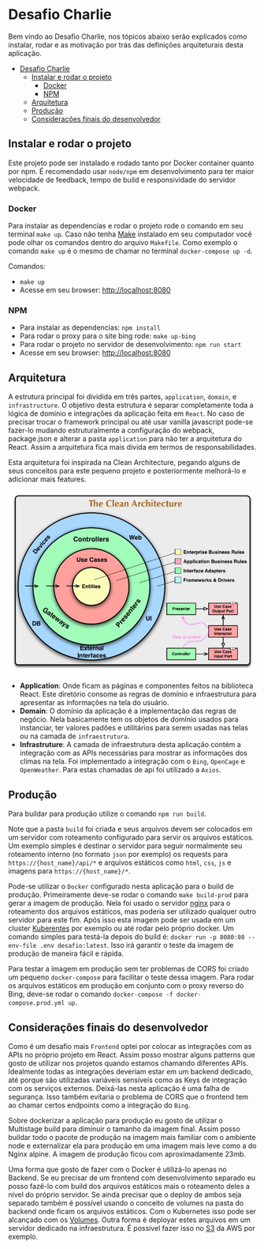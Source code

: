 # Desafio Charlie

Bem vindo ao Desafio Charlie, nos tópicos abaixo serão explicados como instalar, rodar e as motivação por trás das definições arquiteturais desta aplicação.

- [Desafio Charlie](#desafio-charlie)
  - [Instalar e rodar o projeto](#instalar-e-rodar-o-projeto)
    - [Docker](#docker)
    - [NPM](#npm)
  - [Arquitetura](#arquitetura)
  - [Produção](#produção)
  - [Considerações finais do desenvolvedor](#considerações-finais-do-desenvolvedor)

## Instalar e rodar o projeto

Este projeto pode ser instalado e rodado tanto por Docker container quanto por npm.
É recomendado usar `node/npm` em desenvolvimento para ter maior velocidade de feedback, tempo de build e responsividade do servidor webpack.

### Docker

Para instalar as dependencias e rodar o projeto rode o comando em seu terminal `make up`.
Caso não tenha [Make](https://pt.wikipedia.org/wiki/Make) instalado em seu computador você pode olhar os comandos dentro do arquivo `Makefile`. Como exemplo o comando `make up` é o mesmo de chamar no terminal `docker-compose up -d`.

Comandos:
- `make up`
- Acesse em seu browser: [http://localhost:8080](http://localhost:8080/)


### NPM

- Para instalar as dependencias: `npm install`
- Para rodar o proxy para o site bing rode: `make up-bing`
- Para rodar o projeto no servidor de desenvolvimento: `npm run start`
- Acesse em seu browser: [http://localhost:8080](http://localhost:8080/)


## Arquitetura

A estrutura principal foi dividida em três partes, `application`, `domain`,  e `infrastructure`. O objetivo desta estrutura é separar completamente toda a lógica de domínio e integrações da aplicação feita em `React`. No caso de precisar trocar o framework principal ou até usar vanilla javascript pode-se fazer-lo mudando estruturalmente a configuração do webpack, package.json e alterar a pasta `application` para não ter a arquitetura do React. Assim a arquitetura fica mais divida em termos de responsabilidades.

Esta arquitetura foi inspirada na Clean Architecture, pegando alguns de seus conceitos para este pequeno projeto e posteriormente melhorá-lo e adicionar mais features.

<img src="docs/clean_architecture.jpg" alt="Clean Architecture" />

- **Application**: Onde ficam as páginas e componentes feitos na biblioteca React. Este diretório consome as regras de domínio e infraestrutura para apresentar as informações na tela do usuário.
- **Domain**: O domínio da aplicação é a implementação das regras de negócio. Nela basicamente tem os objetos de domínio usados para instanciar, ter valores padões e utilitários para serem usadas nas telas ou na camada de `infraestrutura`.
- **Infrastruture**: A camada de infraestrutura desta aplicação contém a integração com as APIs necessárias para mostrar as informações dos climas na tela. Foi implementado a integração com o `Bing`, `OpenCage` e `OpenWeather`. Para estas chamadas de api foi utilizado a `Axios`.


## Produção
Para buildar para produção utilize o comando `npm run build`.

Note que a pasta `build` foi criada e seus arquivos devem ser colocados em um servidor com roteamento configurado para servir os arquivos estáticos. Um exemplo simples é destinar o servidor para seguir normalmente seu roteamento interno (no formato `json` por exemplo) os requests para `https://{host_name}/api/*` e arquivos estáticos como `html`, `css`, `js` e imagens para `https://{host_name}/*`.

Pode-se utilizar o `Docker` configurado nesta aplicação para o build de produção. Primeiramente deve-se rodar o comando `make build-prod` para gerar a imagem de produção. Nela foi usado o servidor [nginx](https://nginx.com/) para o roteamento dos arquivos estáticos, mas poderia ser utilizado qualquer outro servidor para este fim. Após isso esta imagem pode ser usada em um cluster [Kuberentes](https://kubernetes.io/) por exemplo ou até rodar pelo próprio docker. Um comando simples para testá-la depois do build é:
`docker run -p 8080:80 --env-file .env desafio:latest`. Isso irá garantir o teste da imagem de produção de maneira fácil e rápida.

Para testar a imagem em produção sem ter problemas de CORS foi criado um pequeno `docker-compose` para facilitar o teste dessa imagem. Para rodar os arquivos estáticos em produção em conjunto com o proxy reverso do Bing, deve-se rodar o comando `docker-compose -f docker-compose.prod.yml up`.

## Considerações finais do desenvolvedor

Como é um desafio mais `Frontend` optei por colocar as integrações com as APIs no próprio projeto em React. Assim posso mostrar alguns patterns que gosto de utilizar nos projetos quando estamos chamando diferentes APIs. Idealmente todas as integrações deveriam estar em um backend dedicado, até porque são utilizadas variáveis sensíveis como as Keys de integração com os serviços externos. Deixá-las nesta aplicação é uma falha de segurança. Isso também evitaria o problema de CORS que o frontend tem ao chamar certos endpoints como a integração do `Bing`.

Sobre dockerizar a aplicação para produção eu gosto de utilizar o Multistage build para diminuir o tamanho da imagem final. Assim posso buildar todo o pacote de produção na imagem mais familiar com o ambiente node e externalizar ela para produção em uma imagem mais leve como a do Nginx alpine. A imagem de produção ficou com aproximadamente 23mb.

Uma forma que gosto de fazer com o Docker é utilizá-lo apenas no Backend. Se eu precisar de um frontend com desenvolvimento separado eu posso fazê-lo com build dos arquivos estáticos mais o roteamento deles a nível do próprio servidor. Se ainda precisar que o deploy de ambos seja separado também é possível usando o conceito de volumes na pasta do backend onde ficam os arquivos estáticos. Com o Kubernetes isso pode ser alcançado com os [Volumes](https://kubernetes.io/docs/concepts/storage/volumes/). Outra forma é deployar estes arquivos em um servidor dedicado na infraestrutura. É possível fazer isso no [S3](https://aws.amazon.com/pt/s3/) da AWS por exemplo.